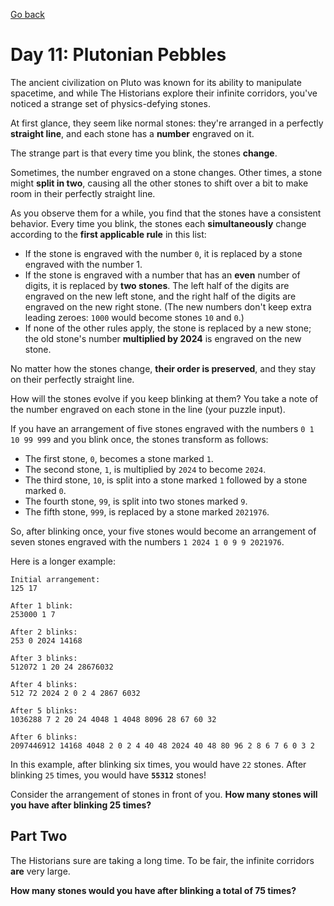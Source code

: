 [Go back](..%2FReadme.md)
# Day 11: Plutonian Pebbles

The ancient civilization on Pluto was known for its ability
to manipulate spacetime, and while The Historians explore their infinite
corridors, you've noticed a strange set of physics-defying stones.

At first glance, they seem like normal stones: they're arranged in a perfectly 
**straight line**, and each stone has a **number** engraved on it.

The strange part is that every time you blink, the stones **change**.

Sometimes, the number engraved on a stone changes. Other times, a 
stone might **split in two**, causing all the other stones to shift
over a bit to make room in their perfectly straight line.

As you observe them for a while, you find that the stones have a 
consistent behavior. Every time you blink, the stones each **simultaneously** 
change according to the **first applicable rule** in this list:

- If the stone is engraved with the number `0`, it is replaced by a stone engraved with the number 1.
- If the stone is engraved with a number that has an **even** number of digits, it is replaced by **two stones**. The left half of the digits are engraved on the new left stone, and the right half of the digits are engraved on the new right stone. (The new numbers don't keep extra leading zeroes: `1000` would become stones `10` and `0`.)
- If none of the other rules apply, the stone is replaced by a new stone; the old stone's number **multiplied by 2024** is engraved on the new stone.

No matter how the stones change, **their order is preserved**, and they stay 
on their perfectly straight line.

How will the stones evolve if you keep blinking at them? 
You take a note of the number engraved on each stone in the line (your puzzle input).

If you have an arrangement of five stones engraved with the 
numbers `0 1 10 99 999` and you blink once, the stones transform as follows:

- The first stone, `0`, becomes a stone marked `1`.
- The second stone, `1`, is multiplied by `2024` to become `2024`.
- The third stone, `10`, is split into a stone marked `1` followed by a stone marked `0`.
- The fourth stone, `99`, is split into two stones marked `9`.
- The fifth stone, `999`, is replaced by a stone marked `2021976`.

So, after blinking once, your five stones would become an arrangement of 
seven stones engraved with the numbers `1 2024 1 0 9 9 2021976`.

Here is a longer example:

```
Initial arrangement:
125 17

After 1 blink:
253000 1 7

After 2 blinks:
253 0 2024 14168

After 3 blinks:
512072 1 20 24 28676032

After 4 blinks:
512 72 2024 2 0 2 4 2867 6032

After 5 blinks:
1036288 7 2 20 24 4048 1 4048 8096 28 67 60 32

After 6 blinks:
2097446912 14168 4048 2 0 2 4 40 48 2024 40 48 80 96 2 8 6 7 6 0 3 2
```

In this example, after blinking six times, you would have `22` stones. 
After blinking `25` times, you would have **`55312`** stones!

Consider the arrangement of stones in front of you. **How many stones will you have after blinking 25 times?**

## Part Two

The Historians sure are taking a long time. To be fair, the infinite corridors **are** very large.

**How many stones would you have after blinking a total of 75 times?**